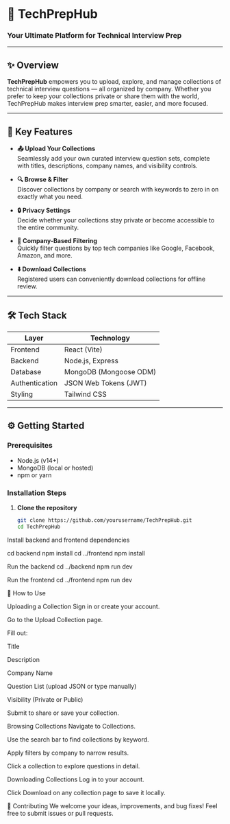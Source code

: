 # 🚀 TechPrepHub

### Your Ultimate Platform for Technical Interview Prep

---

## ✨ Overview

**TechPrepHub** empowers you to upload, explore, and manage collections of technical interview questions — all organized by company. Whether you prefer to keep your collections private or share them with the world, TechPrepHub makes interview prep smarter, easier, and more focused.

---

## 🌟 Key Features

- **📤 Upload Your Collections**  
  Seamlessly add your own curated interview question sets, complete with titles, descriptions, company names, and visibility controls.

- **🔍 Browse & Filter**  
  Discover collections by company or search with keywords to zero in on exactly what you need.

- **🔒 Privacy Settings**  
  Decide whether your collections stay private or become accessible to the entire community.

- **🏢 Company-Based Filtering**  
  Quickly filter questions by top tech companies like Google, Facebook, Amazon, and more.

- **⬇️ Download Collections**  
  Registered users can conveniently download collections for offline review.

---

## 🛠️ Tech Stack

| Layer         | Technology              |
| ------------- | ----------------------- |
| Frontend      | React (Vite)            |
| Backend       | Node.js, Express        |
| Database      | MongoDB (Mongoose ODM)  |
| Authentication| JSON Web Tokens (JWT)   |
| Styling       | Tailwind CSS            |

---

## ⚙️ Getting Started

### Prerequisites

- Node.js (v14+)  
- MongoDB (local or hosted)  
- npm or yarn  

### Installation Steps

1. **Clone the repository**

   ```bash
   git clone https://github.com/yourusername/TechPrepHub.git
   cd TechPrepHub


Install backend and frontend dependencies


cd backend
npm install
cd ../frontend
npm install

Run the backend
cd ../backend
npm run dev

Run the frontend
cd ../frontend
npm run dev

🚀 How to Use

Uploading a Collection
Sign in or create your account.

Go to the Upload Collection page.

Fill out:

Title

Description

Company Name

Question List (upload JSON or type manually)

Visibility (Private or Public)

Submit to share or save your collection.

Browsing Collections
Navigate to Collections.

Use the search bar to find collections by keyword.

Apply filters by company to narrow results.

Click a collection to explore questions in detail.

Downloading Collections
Log in to your account.

Click Download on any collection page to save it locally.

🤝 Contributing
We welcome your ideas, improvements, and bug fixes!
Feel free to submit issues or pull requests.



